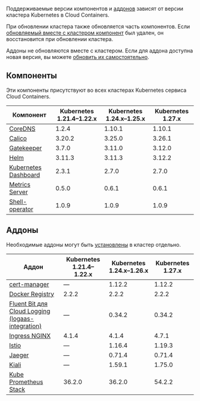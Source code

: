 Поддерживаемые версии компонентов и [аддонов](../../addons-and-settings/addons) зависят от версии кластера Kubernetes в Cloud Containers.

При обновлении кластера также обновляется часть компонентов. Если [обновляемый вместе с кластером компонент](../../update) был удален, он восстановится при обновлении кластера.

Аддоны не обновляются вместе с кластером. Если для аддона доступна новая версия, вы можете [обновить их самостоятельно](../../../operations/addons/manage-addons#obnovlenie_versii_addona).

## Компоненты

Эти компоненты присутствуют во всех кластерах Kubernetes сервиса Cloud Containers.

<!-- prettier-ignore -->
| Компонент                                                           | Kubernetes 1.21.4–1.22.x  | Kubernetes 1.24.x–1.25.x  | Kubernetes 1.27.x |
| ------------------------------------------------------------------- | ------------------------- | ------------------------- | ----------------- |
| [CoreDNS](https://github.com/coredns/coredns)                       | 1.2.4     | 1.10.1    | 1.10.1 |
| [Calico](https://github.com/projectcalico/calico)                   | 3.20.2    | 3.25.0    | 3.26.1 |
| [Gatekeeper](https://github.com/open-policy-agent/gatekeeper)       | 3.7.0     | 3.11.0    | 3.12.0 |
| [Helm](https://github.com/helm/helm)                                | 3.11.3    | 3.11.3    | 3.12.2 |
| [Kubernetes Dashboard](https://github.com/kubernetes/dashboard)     | 2.3.1     | 2.7.0     | 2.7.0  |
| [Metrics Server](https://github.com/kubernetes-sigs/metrics-server) | 0.5.0     | 0.6.1     | 0.6.1  |
| [Shell-operator](https://github.com/flant/shell-operator)           | 1.0.9     | 1.0.9     | 1.0.9  |

## Аддоны

Необходимые аддоны могут быть [установлены](../../../operations/addons/manage-addons#ustanovka_addona) в кластер отдельно.

<!-- prettier-ignore -->
| Аддон                                                                             | Kubernetes 1.21.4–1.22.x  | Kubernetes 1.24.x–1.26.x  | Kubernetes 1.27.x |
| --------------------------------------------------------------------------------- | ------------------------- | ------------------------- | ----------------- |
| [cert-manager](https://github.com/cert-manager/cert-manager)                      | —         | 1.12.2    | 1.12.2    |
| [Docker Registry](https://github.com/twuni/docker-registry.helm)                  | 2.2.2     | 2.2.2     | 2.2.2     |
| [Fluent Bit для Cloud Logging (logaas-integration)](../../../operations/addons/advanced-installation/install-advanced-logaas-integration) | — | 0.34.2 | 0.34.2 |
| [Ingress NGINX](https://github.com/kubernetes/ingress-nginx)                      | 4.1.4     | 4.1.4     | 4.7.1     |
| [Istio](https://github.com/istio/istio)                                           | —         | 1.16.4    | 1.19.3    |
| [Jaeger](https://github.com/jaegertracing/jaeger)                                 | —         | 0.71.4    | 0.71.4    |
| [Kiali](https://github.com/kiali/kiali)                                           | —         | 1.59.1    | 1.75.0    |
| [Kube Prometheus Stack](https://github.com/prometheus-operator/kube-prometheus)   | 36.2.0    | 36.2.0    | 54.2.2    |

